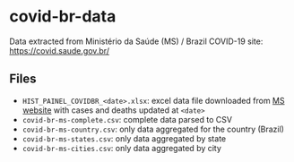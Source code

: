 # covid-br-data

Data extracted from Ministério da Saúde (MS) / Brazil COVID-19 site: https://covid.saude.gov.br/

## Files

- `HIST_PAINEL_COVIDBR_<date>.xlsx`: excel data file downloaded from [MS website](https://covid.saude.gov.br) with cases and deaths updated at `<date>`
- `covid-br-ms-complete.csv`: complete data parsed to CSV
- `covid-br-ms-country.csv`: only data aggregated for the country (Brazil)
- `covid-br-ms-states.csv`: only data aggregated by state
- `covid-br-ms-cities.csv`: only data aggregated by city
